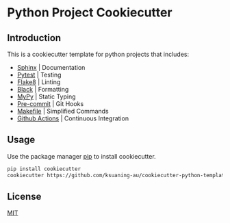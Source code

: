 # Python Project Cookiecutter

## Introduction

This is a cookiecutter template for python projects that includes:

- [Sphinx](https://www.sphinx-doc.org/en/master/) | Documentation
- [Pytest](https://docs.pytest.org/en/7.1.x/) | Testing
- [Flake8](https://flake8.pycqa.org/en/latest/) | Linting
- [Black](https://github.com/psf/black) | Formatting
- [MyPy](https://mypy.readthedocs.io/en/stable/) | Static Typing
- [Pre-commit](https://pre-commit.com/) | Git Hooks
- [Makefile](https://earthly.dev/blog/python-makefile/) | Simplified Commands
- [Github Actions](https://docs.github.com/en/actions/learn-github-actions/understanding-github-actions) | Continuous
  Integration

## Usage

Use the package manager [pip](https://pip.pypa.io/en/stable/) to install cookiecutter.

```bash
pip install cookiecutter
cookiecutter https://github.com/ksuaning-au/cookiecutter-python-template
```

## License

[MIT](https://choosealicense.com/licenses/mit/)